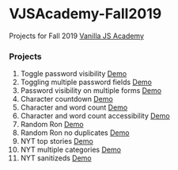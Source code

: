 # VJSAcademy-Fall2019

Projects for Fall 2019 [Vanilla JS Academy](https://vanillajsacademy.com/)

### Projects

01. Toggle password visibility [Demo](https://letioneill.github.io/VJSAcademy-Fall2019/01-toggle-password-visibility.html)
02. Toggling multiple password fields [Demo](https://letioneill.github.io/VJSAcademy-Fall2019/02-password-visibility-multiple-fields.html)
03. Password visibility on multiple forms [Demo](https://letioneill.github.io/VJSAcademy-Fall2019/03-password-visibility-multiple-forms.html)
04. Character countdown [Demo](https://letioneill.github.io/VJSAcademy-Fall2019/04-character-count.html)
05. Character and word count [Demo](https://letioneill.github.io/VJSAcademy-Fall2019/05-character-and-word-count.html)
06. Character and word count accessibility [Demo](https://letioneill.github.io/VJSAcademy-Fall2019/06-character-and-word-count-accessibility.html)
07. Random Ron [Demo](https://letioneill.github.io/VJSAcademy-Fall2019/07-random-ron.html)
08. Random Ron no duplicates [Demo](https://letioneill.github.io/VJSAcademy-Fall2019/08-random-ron-no-duplicates.html)
09. NYT top stories [Demo](https://letioneill.github.io/VJSAcademy-Fall2019/09-nyt-what-to-read.html)
10. NYT multiple categories [Demo](https://letioneill.github.io/VJSAcademy-Fall2019/10-nyt-multiple-categories.html)
11. NYT sanitizeds  [Demo](https://letioneill.github.io/VJSAcademy-Fall2019/11-nyt-sanitized.html)
